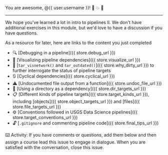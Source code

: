 You are awesome, @{{ user.username }}! :star2: :collision: :tropical_fish:

---

We hope you've learned a lot in intro to pipelines II. We don't have additional exercises in this module, but we'd love to have a discussion if you have questions. 

As a resource for later, here are links to the content you just completed

- :mag: [Debugging in a pipeline]({{ store.debug_url }})
- :eyes: [Visualizing pipeline dependencies]({{ store.visualize_url }})
- :speech_balloon: [`tar_visnetwork()` and `tar_outdated()`]({{ store.why_dirty_url }}) to further interrogate the status of pipeline targets
- :arrows_clockwise: [Cyclical dependencies]({{ store.cyclical_url }})
- :warning: [Undocumented file output from a function]({{ store.undoc_file_url }})
- :open_file_folder: [Using a directory as a dependency]({{ store.dir_targets_url }})
- :clipboard: [Different kinds of pipeline targets]({{ store.target_kinds_url }}), including [objects]({{ store.object_targets_url }}) and [files]({{ store.file_targets_url }})
- :gear: [Conventions followed in USGS Data Science pipelines]({{ store.target_conventions_url }})
- :unlock: [`.gitignore` and commenting pipeline code]({{ store.final_tips_url }})


:keyboard: Activity: If you have comments or questions, add them below and then assign a course lead this issue to engage in dialogue. When you are satisfied with the conversation, close this issue.


